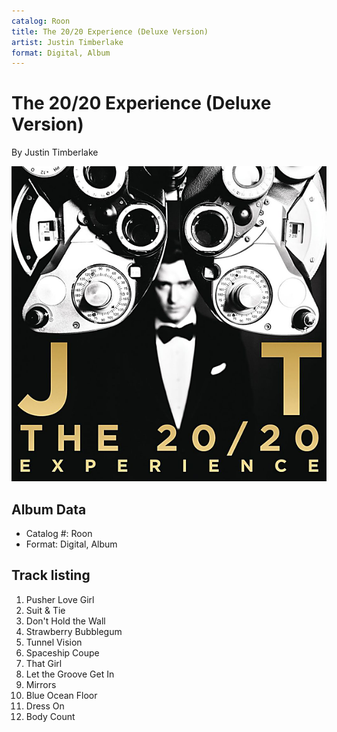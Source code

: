 ```yaml
---
catalog: Roon
title: The 20/20 Experience (Deluxe Version)
artist: Justin Timberlake
format: Digital, Album
---
```


# The 20/20 Experience (Deluxe Version)

By Justin Timberlake

![](../../assets/albumcovers/Justin_Timberlake-The_20-20_Experience_Deluxe_Version.png)

## Album Data

- Catalog #: Roon
- Format: Digital, Album


## Track listing


1. Pusher Love Girl
2. Suit & Tie
3. Don't Hold the Wall
4. Strawberry Bubblegum
5. Tunnel Vision
6. Spaceship Coupe
7. That Girl
8. Let the Groove Get In
9. Mirrors
10. Blue Ocean Floor
11. Dress On
12. Body Count

